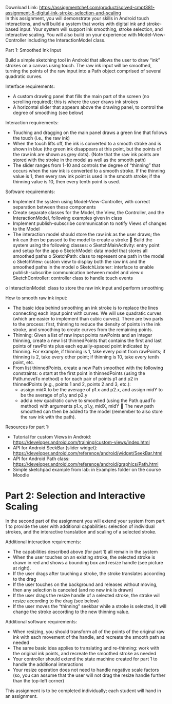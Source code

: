 Download Link: https://assignmentchef.com/product/solved-cmpt381-assignment-5-digital-ink-stroke-selection-and-scaling
<br>
In this assignment, you will demonstrate your skills in Android touch interactions, and will build a system that works with digital ink and stroke-based input. Your system will support ink smoothing, stroke selection, and interactive scaling. You will also build on your experience with Model-View-Controller including the InteractionModel class.

Part 1: Smoothed Ink Input

Build a simple sketching tool in Android that allows the user to draw “ink” strokes on a canvas using touch. The raw ink input will be smoothed, turning the points of the raw input into a Path object comprised of several quadratic curves.

Interface requirements:

<ul>

 <li>A custom drawing panel that fills the main part of the screen (no scrolling required); this is where the user draws ink strokes</li>

 <li>A horizontal slider that appears above the drawing panel, to control the degree of smoothing (see below)</li>

</ul>

Interaction requirements:

<ul>

 <li>Touching and dragging on the main panel draws a green line that follows the touch (i.e., the raw ink)</li>

 <li>When the touch lifts off, the ink is converted to a smooth stroke and is shown in blue (the green ink disappears at this point, but the points of the raw ink are shown as grey dots). (Note that the raw ink points are stored with the stroke in the model as well as the smooth path)</li>

 <li>The slider ranges from 1-10 and controls the degree of “thinning” that occurs when the raw ink is converted to a smooth stroke. If the thinning value is 1, then every raw ink point is used in the smooth stroke; if the thinning value is 10, then every tenth point is used.</li>

</ul>

Software requirements:

<ul>

 <li>Implement the system using Model-View-Controller, with correct separation between these components</li>

 <li>Create separate classes for the Model, the View, the Controller, and the InteractionModel, following examples given in class</li>

 <li>Implement publish-subscribe communication to notify Views of changes to the Model</li>

 <li>The interaction model should store the raw ink as the user draws; the ink can then be passed to the model to create a stroke  Build the system using the following classes: o            SketchMainActivity: entry point and setup for the app o         SketchModel: data model that stores all smoothed paths o         SketchPath: class to represent one path in the model o         SketchView: custom view to display both the raw ink and the smoothed paths in the model o           SketchListener: interface to enable publish-subscribe communication between model and view o         SketchController: controller class to handle touch events</li>

</ul>

o       InteractionModel: class to store the raw ink input and perform smoothing




How to smooth raw ink input:

<ul>

 <li>The basic idea behind smoothing an ink stroke is to replace the lines connecting each input point with curves. We will use quadratic curves (which are easier to implement than cubic curves). There are two parts to the process: first, thinning to reduce the density of points in the ink stroke, and smoothing to create curves from the remaining points.</li>

 <li>Thinning: Given a list of raw input points rawPoints and an integer thinning, create a new list thinnedPoints that contains the first and last points of rawPoints plus each equally-spaced point indicated by thinning. For example, if thinning is 1, take every point from rawPoints; if thinning is 2, take every other point; if thinning is 10, take every tenth point, etc.</li>

 <li>From list thinnedPoints, create a new Path smoothed with the following constraints: o start at the first point in thinnedPoints (using the Path.moveTo method) o                for each pair of points p1 and p2 in thinnedPoints (e.g., points 1 and 2, points 2 and 3, etc.):

  <ul>

   <li>assign midX to be the average of p1.x and p2.x, and assign midY to be the average of p1.y and p2.y</li>

   <li>add a new quadratic curve to smoothed (using the Path.quadTo method) with arguments p1.x, p1.y, midX, midY  The new path smoothed can then be added to the model (remember to also store the raw ink with the path).</li>

  </ul></li>

</ul>

Resources for part 1:

<ul>

 <li>Tutorial for custom Views in Android: <u>https://developer.android.com/training/custom-views/index.html</u></li>

 <li>API for Android SeekBar (slider widget): <u>https://developer.android.com/reference/android/widget/SeekBar.html</u></li>

 <li>API for Android Path class: <u>https://developer.android.com/reference/android/graphics/Path.html</u></li>

 <li>Simple sketchpad example from lab: in Examples folder on the course Moodle</li>

</ul>

<h1>Part 2: Selection and Interactive Scaling</h1>

In the second part of the assignment you will extend your system from part 1 to provide the user with additional capabilities: selection of individual strokes, and the interactive translation and scaling of a selected stroke.

Additional interaction requirements:

<ul>

 <li>The capabilities described above (for part 1) all remain in the system</li>

 <li>When the user touches on an existing stroke, the selected stroke is drawn in red and shows a bounding box and resize handle (see picture at right).</li>

 <li>If the user drags after touching a stroke, the stroke translates according to the drag</li>

 <li>If the user touches on the background and releases without moving, then any selection is canceled (and no new ink is drawn)</li>

 <li>If the user drags the resize handle of a selected stroke, the stroke will resize according to the drag (see below)</li>

 <li>If the user moves the “thinning” seekbar while a stroke is selected, it will change the stroke according to the new thinning value.</li>

</ul>

Additional software requirements:

<ul>

 <li>When resizing, you should transform all of the points of the original raw ink with each movement of the handle, and recreate the smooth path as needed</li>

 <li>The same basic idea applies to translating and re-thinning: work with the original ink points, and recreate the smoothed stroke as needed</li>

 <li>Your controller should extend the state machine created for part 1 to handle the additional interactions</li>

 <li>Your resize operation does not need to handle negative scale factors (so, you can assume that the user will not drag the resize handle further than the top-left corner)</li>

</ul>

This assignment is to be completed individually; each student will hand in an assignment.